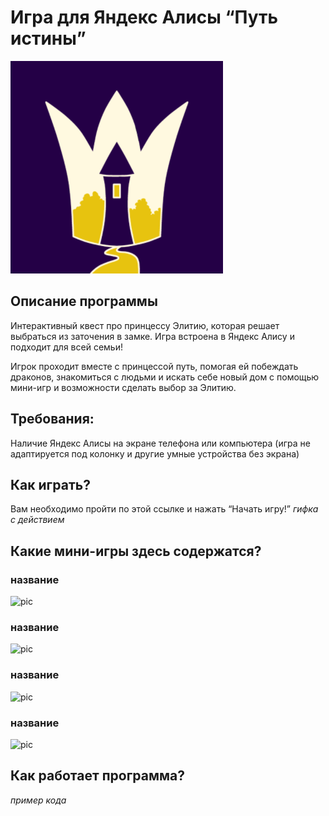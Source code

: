 # Игра для Яндекс Алисы “Путь истины”
![логотип](https://github.com/daria-riumkina/alice/blob/main/Лого.png?raw=true)
## Описание программы

Интерактивный квест про принцессу Элитию, которая решает выбраться из заточения в замке. Игра встроена в Яндекс Алису и подходит для всей семьи!

Игрок проходит вместе с принцессой путь, помогая ей побеждать драконов, знакомиться с людьми и искать себе новый дом с помощью мини-игр и возможности сделать выбор за Элитию.

## Требования:
Наличие Яндекс Алисы на экране телефона или компьютера (игра не адаптируется под колонку и другие умные устройства без экрана)

## Как играть?
Вам необходимо пройти по этой ссылке и нажать “Начать игру!”
*гифка с действием*

## Какие мини-игры здесь содержатся?
### название
![pic](https://i.pinimg.com/236x/a1/79/1c/a1791cda5bbe9220878f8c36b5791331--flower-clipart-tornado.jpg?nii=t)

### название
![pic](https://i.pinimg.com/236x/a1/79/1c/a1791cda5bbe9220878f8c36b5791331--flower-clipart-tornado.jpg?nii=t)

### название
![pic](https://i.pinimg.com/236x/a1/79/1c/a1791cda5bbe9220878f8c36b5791331--flower-clipart-tornado.jpg?nii=t)

### название
![pic](https://i.pinimg.com/236x/a1/79/1c/a1791cda5bbe9220878f8c36b5791331--flower-clipart-tornado.jpg?nii=t)

## Как работает программа?
*пример кода*

